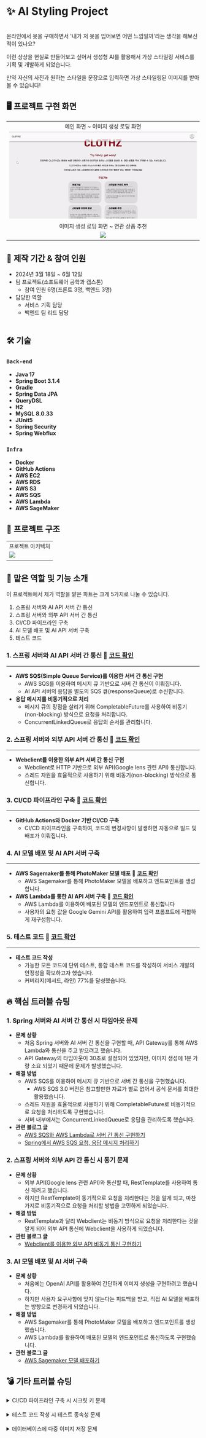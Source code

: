 # ✨ AI Styling Project
<br>
온라인에서 옷을 구매하면서 '내가 저 옷을 입어보면 어떤 느낌일까'라는 생각을 해보신 적이 있나요? 

이런 상상을 현실로 만들어보고 싶어서 생성형 AI를 활용해서 가상 스타일링 서비스를 기획 및 개발하게 되었습니다.

만약 자신의 사진과 원하는 스타일을 문장으로 입력하면 가상 스타일링된 이미지를 받아볼 수 있습니다!



## 🖥️ 프로젝트 구현 화면

<table>
<tr >
<td align="center">
메인 화면 ~ 이미지 생성 로딩 화면
</td>
</tr>
<tr>
<td> 
      <img src='./image/image1.gif'>
</td>
</tr>
<td align="center">
이미지 생성 로딩 화면 ~ 연관 상품 추천
</td>
<tr>
<td align="center">
      <img src='./image/image2.gif'>
    </td>
</tr>
</table>

## 👻 제작 기간 & 참여 인원
- 2024년 3월 18일 ~ 6월 12일
- 팀 프로젝트(소프트웨어 공학과 캡스톤)
    - 참여 인원 6명(프론트 3명, 백엔드 3명) 
- 담당한 역할
  - 서비스 기획 담당
  - 백엔드 팀 리드 담당
  </br>

## 🛠️ 기술
### `Back-end`
- **Java 17**
- **Spring Boot 3.1.4**
- **Gradle**
- **Spring Data JPA**
- **QueryDSL**
- **H2**
- **MySQL 8.0.33**
- **JUnit5**
- **Spring Security**
- **Spring Webflux**

### `Infra`
- **Docker**
- **GitHub Actions**
- **AWS EC2**
- **AWS RDS**
- **AWS S3**
- **AWS SQS**
- **AWS Lambda**
- **AWS SageMaker**

## 🔎 프로젝트 구조

<table>
<tr >
<td align="center">
프로젝트 아키텍처
</td>
</tr>
<tr>
<td> 
      <img src='https://github.com/boseungk/board/assets/95980754/6ca8d673-754c-490b-84b3-473ecc72e789'>
</td>
</tr>
</table>


## 🚀 맡은 역할 및 기능 소개
이 프로젝트에서 제가 역할을 맡은 파트는 크게 5가지로 나눌 수 있습니다.

1. 스프링 서버와 AI API 서버 간 통신
2. 스프링 서버와 외부 API 서버 간 통신
3. CI/CD 파이프라인 구축
4. AI 모델 배포 및 AI API 서버 구축 
5. 테스트 코드



### 1. 스프링 서버와 AI API 서버 간 통신 📌 [코드 확인](https://github.com/boseungk/Capstone-BackEnd/blob/main/src/main/java/com/clothz/aistyling/api/service/styling/StylingService.java)

----------------------------------------------

- **AWS SQS(Simple Queue Service)를 이용한 서버 간 통신 구현** 
  - AWS SQS를 이용하여 메시지 큐 기반으로 서버 간 통신이 이뤄집니다.
  - AI API 서버의 응답을 별도의 SQS 큐(responseQueue)로 수신합니다.
- **응답 메시지를 비동기적으로 처리**
  - 메시지 큐의 장점을 살리기 위해 CompletableFuture를 사용하여 비동기(non-blocking) 방식으로 요청을 처리합니다.
  - ConcurrentLinkedQueue로 응답의 순서를 관리합니다.


### 2. 스프링 서버와 외부 API 서버 간 통신 📌 [코드 확인](https://github.com/boseungk/Capstone-BackEnd/blob/main/src/main/java/com/clothz/aistyling/api/service/recommendation/RecommendService.java)

----------------------------------------------

- **Webclient를 이용한 외부 API 서버 간 통신 구현**
  - Webclient로 HTTP 기반으로 외부 API(Google lens 관련 API) 통신합니다.
  - 스레드 자원을 효율적으로 사용하기 위해 비동기(non-blocking) 방식으로 통신합니다.


### 3. CI/CD 파이프라인 구축 📌 [코드 확인](https://github.com/boseungk/Capstone-BackEnd/blob/main/.github/workflows/deployment.yml)

----------------------------------------------

- **GitHub Actions와 Docker 기반 CI/CD 구축**
  - CI/CD 파이프라인을 구축하여, 코드의 변경사항이 발생하면 자동으로 빌드 및 배포가 이뤄집니다.

### 4. AI 모델 배포 및 AI API 서버 구축 

----------------------------------------------

- **AWS Sagemaker를 통해 PhotoMaker 모델 배포** 📌 **[코드 확인](https://github.com/boseungk/Capstone-BackEnd/blob/main/ai/sagemaker_notebook_success.ipynb)**
  - AWS Sagemaker를 통해 PhotoMaker 모델을 배포하고 엔드포인트를 생성합니다.
- **AWS Lambda를 통한 AI API 서버 구축** 📌 **[코드 확인](https://github.com/boseungk/Capstone-BackEnd/blob/main/ai/lambda.py)**
  - AWS Lambda를 이용하여 배포된 모델의 엔드포인트로 통신합니다
  - 사용자의 요청 값을 Google Gemini API를 활용하여 입력 프롬프트에 적합하게 재구성합니다.

### 5. 테스트 코드 📌 [코드 확인](https://github.com/boseungk/Capstone-BackEnd/tree/main/src/test/java/com/clothz/aistyling)

----------------------------------------------

- **테스트 코드 작성** 
  - 가능한 모든 코드에 단위 테스트, 통합 테스트 코드를 작성하여 서비스 개발의 안정성을 확보하고자 했습니다.
  - 커버리지(메서드, 라인) 77%를 달성했습니다.
  


## 🔥 핵심 트러블 슈팅

### 1. Spring 서버와 AI 서버 간 통신 시 타임아웃 문제
- **문제 상황**
  - 처음 Spring 서버와 AI 서버 간 통신을 구현할 때, API Gateway를 통해 AWS Lambda와 통신을 주고 받으려고 했습니다.
  - API Gateway의 타임아웃이 30초로 설정되어 있었지만, 이미지 생성에 1분 가량 소요 되었기 때문에 문제가 발생했습니다.
- **해결 방법**
  - AWS SQS를 이용하여 메시지 큐 기반으로 서버 간 통신을 구현했습니다.
    - AWS SQS 3.0 버전은 참고할만한 자료가 별로 없어서 공식 문서를 최대한 활용했습니다.
  - 스레드 자원을 효율적으로 사용하기 위해 CompletableFuture로 비동기적으로 요청을 처리하도록 구현했습니다.
  - 서버 내부에서는 ConcurrentLinkedQueue로 응답을 관리하도록 했습니다.
- **관련 블로그 글**
  - [AWS SQS와 AWS Lambda로 서버 간 통신 구현하기](https://velog.io/@gda05189/AWS-SQS%EC%99%80-AWS-Lambda%EB%A1%9C-%EC%84%9C%EB%B2%84-%EA%B0%84-%ED%86%B5%EC%8B%A0-%EA%B5%AC%ED%98%84%ED%95%98%EA%B8%B0)
  - [Spring에서 AWS SQS 요청, 응답 메시지 처리하기](https://velog.io/@gda05189/Spring%EC%97%90%EC%84%9C-AWS-SQS-%EC%9A%94%EC%B2%AD-%EC%9D%91%EB%8B%B5-%EB%A9%94%EC%8B%9C%EC%A7%80-%EC%B2%98%EB%A6%AC%ED%95%98%EA%B8%B0)

### 2. 스프링 서버와 외부 API 간 통신 시 동기 문제
- **문제 상황**
  - 외부 API(Google lens 관련 API)와 통신할 때, RestTemplate를 사용하여 통신 하려고 했습니다.
  - 하지만 RestTemplate이 동기적으로 요청을 처리한다는 것을 알게 되고, 마찬가지로 비동기적으로 요청을 처리할 방법을 고민하게 되었습니다.
- **해결 방법**
  - RestTemplate과 달리 Webclient는 비동기 방식으로 요청을 처리한다는 것을 알게 되어 외부 API 통신에 Webclient을 사용하게 되었습니다.
- **관련 블로그 글**
  - [Webclient를 이용한 외부 API 비동기 통신 구현하기](https://velog.io/@gda05189/Webclient%EB%A5%BC-%EC%9D%B4%EC%9A%A9%ED%95%9C-%EC%99%B8%EB%B6%80-API-%EB%B9%84%EB%8F%99%EA%B8%B0-%ED%86%B5%EC%8B%A0-%EA%B5%AC%ED%98%84%ED%95%98%EA%B8%B0)
  
### 3. AI 모델 배포 및 AI 서버 구축
- **문제 상황**
  - 처음에는 OpenAI API를 활용하여 간단하게 이미지 생성을 구현하려고 했습니다.
  - 하지만 사용자 요구사항에 맞지 않는다는 피드백을 받고, 직접 AI 모델을 배포하는 방향으로 변경하게 되었습니다.
- **해결 방법**
  - AWS Sagemaker를 통해 PhotoMaker 모델을 배포하고 엔드포인트를 생성했습니다.
  - AWS Lambda를 활용하여 배포된 모델의 엔드포인트로 통신하도록 구현했습니다.
- **관련 블로그 글**
  - [AWS Sagemaker 모델 배포하기](https://velog.io/@gda05189/AWS-Sagemaker%EB%A1%9C-AI-%EB%AA%A8%EB%8D%B8-%EB%B0%B0%ED%8F%AC%ED%95%98%EA%B8%B0)


## 💣 기타 트러블 슈팅
<details>
<summary> CI/CD 파이프라인 구축 시 시크릿 키 문제</summary>
<div markdown="1">

- **문제 상황**
  - CI/CD 파이프라인을 Github Actions로 구축하면서 중요한 시크릿 키는 환경변수로 설정하려고 했습니다.
  - 하지만 Github에서 환경 변수로 시크릿 키를 설정해도 배포에 실패하는 문제가 발생했습니다.
- **해결 방법**
  - Github Actions에서 로그를 자세히 살펴보면서 Spring이 특정한 환경 변수만을 제대로 읽지 못한다는 것을 알게 되었습니다.
  - 결국 Docker에 Github Actions에 설정한 환경변수가 제대로 전달되지 않아서 발생한 문제라는 것을 깨닫고 `docker run -e` 옵션으로 도커의 환경 변수를 설정해줘서 문제를 해결 할 수 있었습니다.
  - 이후에는 `docker-compse`를 사용해서 환경 변수를 설정하도록 변경했습니다.
</div>
</details> 

<br>

<details>
<summary> 테스트 코드 작성 시 테스트 종속성 문제</summary>
<div markdown="1">

- **문제 상황**
  - 회원 정보 조회에 대한 테스트 코드 작성 시 개별적으로 테스트는 성공하지만, 전체 테스트 실행 시 테스트에 실패하는 문제가 발생했습니다.
- **해결 방법**
  - 테스트 간의 독립성이 보장되지 않아서 발생한 문제라는 것을 의심한 결과 결국 id에 auto_increment로 증가하고 있어서 발생한 문제라는 것을 알게 되었습니다.
  - `@DirtiesContext`로 테스트 간의 독립성을 보장하도록 변경했지만, 시간이 너무 오래 걸려서 다른 방법을 찾게 되었습니다.
  - entityManager를 사용하여 DELETE, ALTER 쿼리로 데이터베이스를 초기화하는 방법을 사용하게 되었습니다.
</div>
</details> 
<br>
<details>
<summary> 데이터베이스에 다중 이미지 저장 문제</summary>
<div markdown="1">

- **문제 상황**
  - 이미지 한 장의 경우 String으로 변환하여 데이터베이스에 저장하면 되지만, 여러 장의 경우 어떤 식으로 이미지 URL들을 어떤 식으로 파싱하는지에 따라 저장 방식이 달라집니다.
- **해결 방법**
  - ["image1.jpeg", "image1.jpeg"]처럼 통채로 String으로 저장하고 ObjectMapper를 통해 역직렬화해서 이미지를 불러오는 방식을 선택하게 됐습니다.
- **관련 블로그 글** 
  - [RDB(MySQL)에 List 데이터를 저장하는 방법?](https://velog.io/@gda05189/RDBMySQL%EC%97%90-List-%EC%A0%80%EC%9E%A5%ED%95%98%EB%8A%94-%EB%B0%A9%EB%B2%95)
</div>
</details> 

<br>